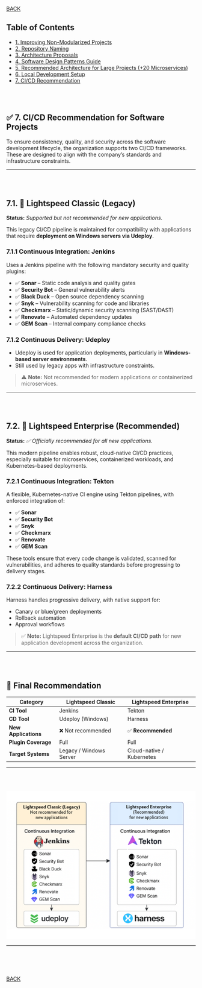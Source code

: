 [BACK](README.md)

## Table of Contents

- [1. Improving Non-Modularized Projects](section1_projects.md)
- [2. Repository Naming](section2_repositories.md)
- [3. Architecture Proposals](section3_arquitecture.md)
- [4. Software Design Patterns Guide](section4_patterns.md)
- [5. Recommended Architecture for Large Projects (+20 Microservices)](section5_architecture_recommended.md)
- [6. Local Development Setup](section6_local_environment.md)
- [7. CI/CD Recommendation](section7_cicd.md)


<br/>
<br/>

## ✅ 7. CI/CD Recommendation for Software Projects

To ensure consistency, quality, and security across the software development lifecycle, the organization supports two CI/CD frameworks. These are designed to align with the company’s standards and infrastructure constraints.

---

<br/>
<br/>

## 7.1. 🚧 Lightspeed Classic (Legacy)

**Status:** *Supported but not recommended for new applications.*

This legacy CI/CD pipeline is maintained for compatibility with applications that require **deployment on Windows servers via Udeploy**.

### 7.1.1 Continuous Integration: Jenkins

Uses a Jenkins pipeline with the following mandatory security and quality plugins:

- ✅ **Sonar** – Static code analysis and quality gates  
- ✅ **Security Bot** – General vulnerability alerts  
- ✅ **Black Duck** – Open source dependency scanning  
- ✅ **Snyk** – Vulnerability scanning for code and libraries  
- ✅ **Checkmarx** – Static/dynamic security scanning (SAST/DAST)  
- ✅ **Renovate** – Automated dependency updates  
- ✅ **GEM Scan** – Internal company compliance checks  

### 7.1.2 Continuous Delivery: Udeploy

- Udeploy is used for application deployments, particularly in **Windows-based server environments**.
- Still used by legacy apps with infrastructure constraints.

> ⚠️ **Note:** Not recommended for modern applications or containerized microservices.

---

<br/>
<br/>


## 7.2. 🚀 Lightspeed Enterprise (Recommended)

**Status:** *✅ Officially recommended for all new applications.*

This modern pipeline enables robust, cloud-native CI/CD practices, especially suitable for microservices, containerized workloads, and Kubernetes-based deployments.

### 7.2.1 Continuous Integration: Tekton

A flexible, Kubernetes-native CI engine using Tekton pipelines, with enforced integration of:

- ✅ **Sonar**  
- ✅ **Security Bot**  
- ✅ **Snyk**  
- ✅ **Checkmarx**  
- ✅ **Renovate**  
- ✅ **GEM Scan**

These tools ensure that every code change is validated, scanned for vulnerabilities, and adheres to quality standards before progressing to delivery stages.

### 7.2.2 Continuous Delivery: Harness

Harness handles progressive delivery, with native support for:

- Canary or blue/green deployments  
- Rollback automation  
- Approval workflows  

> ✅ **Note:** Lightspeed Enterprise is the **default CI/CD path** for new application development across the organization.

---

<br/>
<br/>

## 📌 Final Recommendation

| Category              | Lightspeed Classic       | Lightspeed Enterprise        |
|-----------------------|--------------------------|-------------------------------|
| **CI Tool**           | Jenkins                  | Tekton                        |
| **CD Tool**           | Udeploy (Windows)        | Harness                       |
| **New Applications**  | ❌ Not recommended       | ✅ **Recommended**            |
| **Plugin Coverage**   | Full                     | Full                          |
| **Target Systems**    | Legacy / Windows Server  | Cloud-native / Kubernetes     |



---
<br/>
<br/>

![CI and CD](section7_cicd.png)

---
<br/>
<br/>
<br/>

[BACK](README_EN.md)
